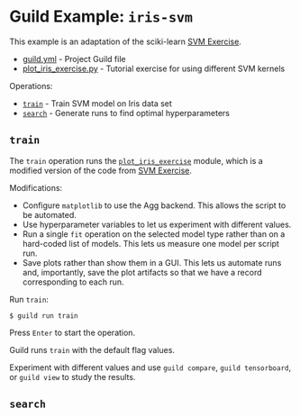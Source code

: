 # Guild Example: `iris-svm`

This example is an adaptation of the sciki-learn [SVM
Exercise](https://scikit-learn.org/stable/auto_examples/exercises/plot_iris_exercise.html).

- [guild.yml](guild.yml) - Project Guild file
- [plot_iris_exercise.py](plot_iris_exercise.py) - Tutorial exercise for using different SVM kernels

Operations:

- [`train`](#fit) - Train SVM model on Iris data set
- [`search`](#search) - Generate runs to find optimal hyperparameters

## `train`

The `train` operation runs the
[`plot_iris_exercise`](plot_iris_exercise.py) module, which is a
modified version of the code from [SVM
Exercise](https://scikit-learn.org/stable/auto_examples/exercises/plot_iris_exercise.html).

Modifications:

- Configure `matplotlib` to use the Agg backend. This allows the
  script to be automated.
- Use hyperparameter variables to let us experiment with different
  values.
- Run a single `fit` operation on the selected model type rather than
  on a hard-coded list of models. This lets us measure one model per
  script run.
- Save plots rather than show them in a GUI. This lets us automate
  runs and, importantly, save the plot artifacts so that we have a
  record corresponding to each run.

Run `train`:

```
$ guild run train
```

Press `Enter` to start the operation.

Guild runs `train` with the default flag values.

Experiment with different values and use `guild compare`, `guild
tensorboard`, or `guild view` to study the results.

## `search`
